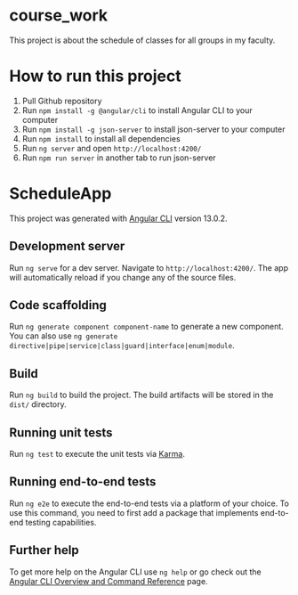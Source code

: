 # course_work
This project is about the schedule of classes for all groups in my faculty.

# How to run this project
1. Pull Github repository
2. Run `npm install -g @angular/cli` to install Angular CLI to your computer
3. Run `npm install -g json-server` to install json-server to your computer
4. Run `npm install` to install all dependencies
5. Run `ng server` and open `http://localhost:4200/`
6. Run `npm run server` in another tab to run json-server

# ScheduleApp

This project was generated with [Angular CLI](https://github.com/angular/angular-cli) version 13.0.2.

## Development server

Run `ng serve` for a dev server. Navigate to `http://localhost:4200/`. The app will automatically reload if you change any of the source files.

## Code scaffolding

Run `ng generate component component-name` to generate a new component. You can also use `ng generate directive|pipe|service|class|guard|interface|enum|module`.

## Build

Run `ng build` to build the project. The build artifacts will be stored in the `dist/` directory.

## Running unit tests

Run `ng test` to execute the unit tests via [Karma](https://karma-runner.github.io).

## Running end-to-end tests

Run `ng e2e` to execute the end-to-end tests via a platform of your choice. To use this command, you need to first add a package that implements end-to-end testing capabilities.

## Further help

To get more help on the Angular CLI use `ng help` or go check out the [Angular CLI Overview and Command Reference](https://angular.io/cli) page.

